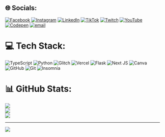 

## 🌐 Socials:
[![Facebook](https://img.shields.io/badge/Facebook-%231877F2.svg?logo=Facebook&logoColor=white)](https://facebook.com/cixayah) [![Instagram](https://img.shields.io/badge/Instagram-%23E4405F.svg?logo=Instagram&logoColor=white)](https://instagram.com/cixayah) [![LinkedIn](https://img.shields.io/badge/LinkedIn-%230077B5.svg?logo=linkedin&logoColor=white)](https://linkedin.com/in/cixayah) [![TikTok](https://img.shields.io/badge/TikTok-%23000000.svg?logo=TikTok&logoColor=white)](https://tiktok.com/@cixayah) [![Twitch](https://img.shields.io/badge/Twitch-%239146FF.svg?logo=Twitch&logoColor=white)](https://twitch.tv/cixayah) [![YouTube](https://img.shields.io/badge/YouTube-%23FF0000.svg?logo=YouTube&logoColor=white)](https://youtube.com/@cixayah) [![Codepen](https://img.shields.io/badge/Codepen-000000?logo=codepen&logoColor=white)](https://codepen.io/cixayah) [![email](https://img.shields.io/badge/Email-D14836?logo=gmail&logoColor=white)](mailto:cixayah@gmail.com) 

# 💻 Tech Stack:
![TypeScript](https://img.shields.io/badge/typescript-%23007ACC.svg?style=for-the-badge&logo=typescript&logoColor=white) ![Python](https://img.shields.io/badge/python-3670A0?style=for-the-badge&logo=python&logoColor=ffdd54) ![Glitch](https://img.shields.io/badge/glitch-%233333FF.svg?style=for-the-badge&logo=glitch&logoColor=white) ![Vercel](https://img.shields.io/badge/vercel-%23000000.svg?style=for-the-badge&logo=vercel&logoColor=white) ![Flask](https://img.shields.io/badge/flask-%23000.svg?style=for-the-badge&logo=flask&logoColor=white) ![Next JS](https://img.shields.io/badge/Next-black?style=for-the-badge&logo=next.js&logoColor=white) ![Canva](https://img.shields.io/badge/Canva-%2300C4CC.svg?style=for-the-badge&logo=Canva&logoColor=white) ![GitHub](https://img.shields.io/badge/github-%23121011.svg?style=for-the-badge&logo=github&logoColor=white) ![Git](https://img.shields.io/badge/git-%23F05033.svg?style=for-the-badge&logo=git&logoColor=white) ![Insomnia](https://img.shields.io/badge/Insomnia-black?style=for-the-badge&logo=insomnia&logoColor=5849BE)
# 📊 GitHub Stats:
![](https://github-readme-stats.vercel.app/api?username=cixayah&theme=bear&hide_border=false&include_all_commits=false&count_private=false)<br/>
![](https://github-readme-streak-stats.herokuapp.com/?user=cixayah&theme=bear&hide_border=false)<br/>
![](https://github-readme-stats.vercel.app/api/top-langs/?username=cixayah&theme=bear&hide_border=false&include_all_commits=false&count_private=false&layout=compact)

---
[![](https://visitcount.itsvg.in/api?id=cixayah&icon=0&color=0)](https://visitcount.itsvg.in)

<!-- Proudly created with GPRM ( https://gprm.itsvg.in ) -->
